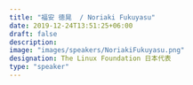 ```yaml
---
title: "福安 徳晃  / Noriaki Fukuyasu"
date: 2019-12-24T13:51:25+06:00
draft: false
description:
image: "images/speakers/NoriakiFukuyasu.png"
designation: The Linux Foundation 日本代表
type: "speaker"
---
```

